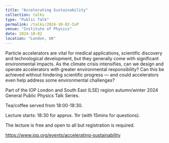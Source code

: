 ```yaml
---
title: "Accelerating Sustainability"
collection: talks
type: "Public Talk"
permalink: /talks/2024-10-02-IoP
venue: "Institute of Physics"
date: 2024-10-02
location: "London, UK"
---
```


Particle accelerators are vital for medical applications, scientific discovery and technological development, but they generally come with significant environmental impacts. As the climate crisis intensifies, can we design and operate accelerators with greater environmental responsibility? Can this be achieved without hindering scientific progress — and could accelerators even help address some environmental challenges?

Part of the IOP London and South East (LSE) region autumn/winter 2024 General Public Physics Talk Series.

Tea/coffee served from 18:00-18:30.

Lecture starts: 18:30 for approx. 1hr (with 15mins for questions).

The lecture is free and open to all but registration is required.

https://www.iop.org/events/accelerating-sustainability